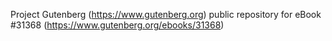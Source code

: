 Project Gutenberg (https://www.gutenberg.org) public repository for eBook #31368 (https://www.gutenberg.org/ebooks/31368)
